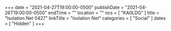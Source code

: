 +++
date = "2021-04-27T19:00:00-0500"
publishDate = "2021-04-26T19:00:00-0500"
endTime = ""
location = ""
ncs = [ "KA0LDG" ]
title = "Isolation Net 0427"
linkTitle = "Isolation Net"
categories = [ "Social" ]
dates = [ "Hidden" ]
+++
